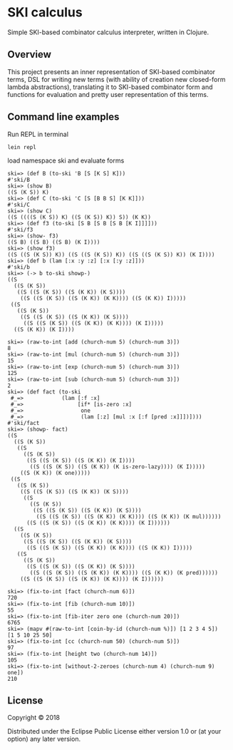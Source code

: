 # SKI calculus

Simple SKI-based combinator calculus interpreter, written in Clojure.

## Overview

This project presents an inner representation of SKI-based combinator terms, DSL for writing new terms (with ability of creation new closed-form lambda abstractions), translating it to SKI-based combinator form and functions for evaluation and pretty user representation of this terms.

## Command line examples

Run REPL in terminal

    lein repl

load namespace ski and evaluate forms

    ski=> (def B (to-ski 'B [S [K S] K]))
    #'ski/B
    ski=> (show B)
    ((S (K S)) K)
    ski=> (def C (to-ski 'C [S [B B S] [K K]]))
    #'ski/C
    ski=> (show C)
    ((S ((((S (K S)) K) ((S (K S)) K)) S)) (K K))
    ski=> (def f3 (to-ski [S B [S B [S B [K I]]]]))
    #'ski/f3
    ski=> (show- f3)
    ((S B) ((S B) ((S B) (K I))))
    ski=> (show f3)
    ((S ((S (K S)) K)) ((S ((S (K S)) K)) ((S ((S (K S)) K)) (K I))))
    ski=> (def b (lam [:x :y :z] [:x [:y :z]]))
    #'ski/b
    ski=> (-> b to-ski showp-)
    ((S
      ((S (K S))
       ((S ((S (K S)) ((S (K K)) (K S))))
        ((S ((S (K S)) ((S (K K)) (K K)))) ((S (K K)) I)))))
     ((S
       ((S (K S))
        ((S ((S (K S)) ((S (K K)) (K S))))
         ((S ((S (K S)) ((S (K K)) (K K)))) (K I)))))
      ((S (K K)) (K I))))
    
    ski=> (raw-to-int [add (church-num 5) (church-num 3)])
    8
    ski=> (raw-to-int [mul (church-num 5) (church-num 3)])
    15
    ski=> (raw-to-int [exp (church-num 5) (church-num 3)])
    125
    ski=> (raw-to-int [sub (church-num 5) (church-num 3)])
    2
    ski=> (def fact (to-ski
     #_=>            (lam [:f :x]
     #_=>                 [if* [is-zero :x]
     #_=>                  one
     #_=>                  (lam [:z] [mul :x [:f [pred :x]]])])))
    #'ski/fact
    ski=> (showp- fact)
    ((S
      ((S (K S))
       ((S
         ((S (K S))
          ((S ((S (K S)) ((S (K K)) (K I))))
           ((S ((S (K S)) ((S (K K)) (K is-zero-lazy)))) (K I)))))
        ((S (K K)) (K one)))))
     ((S
       ((S (K S))
        ((S ((S (K S)) ((S (K K)) (K S))))
         ((S
           ((S (K S))
            ((S ((S (K S)) ((S (K K)) (K S))))
             ((S ((S (K S)) ((S (K K)) (K K)))) ((S (K K)) (K mul))))))
          ((S ((S (K S)) ((S (K K)) (K K)))) (K I))))))
      ((S
        ((S (K S))
         ((S ((S (K S)) ((S (K K)) (K S))))
          ((S ((S (K S)) ((S (K K)) (K K)))) ((S (K K)) I)))))
       ((S
         ((S (K S))
          ((S ((S (K S)) ((S (K K)) (K S))))
           ((S ((S (K S)) ((S (K K)) (K K)))) ((S (K K)) (K pred))))))
        ((S ((S (K S)) ((S (K K)) (K K)))) (K I))))))
    
    ski=> (fix-to-int [fact (church-num 6)])
    720
    ski=> (fix-to-int [fib (church-num 10)])
    55
    ski=> (fix-to-int [fib-iter zero one (church-num 20)])
    6765
    ski=> (mapv #(raw-to-int [coin-by-id (church-num %)]) [1 2 3 4 5])
    [1 5 10 25 50]
    ski=> (fix-to-int [cc (church-num 50) (church-num 5)])
    97
    ski=> (fix-to-int [height two (church-num 14)])
    105
    ski=> (fix-to-int [without-2-zeroes (church-num 4) (church-num 9) one])
    210


## License

Copyright © 2018

Distributed under the Eclipse Public License either version 1.0 or (at your option) any later version.
